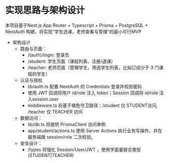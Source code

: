 # 实现思路与架构设计

本项目基于Next.js App Router + Typescript + Prisma + PostgreSQL + NextAuth 构建，将实现”学生选课，老师查看与管理“的最小可行MVP

- 架构设计
  - 路由与页面：
    - /(auth)/login: 登录页
    - /student: 学生页面（课程列表、注册/退课）
    - /teacher: 老师页面（管理学生，筛选学生列表，比如订阅少于 3 门课程的学生）
  - 认证与授权
    - lib/auth.ts 配置 NextAuth 的 Credentials 登录并校验密码
    - 使用 JWT 回调将用户 id/role 注入 token；Session 回调将 id/role 注入session.user
    - middleware.ts 将基于橘色守卫路径：/student 仅 STUDENT访问, /teacher 仅 TEACHER 访问
  - 数据访问：
    - lib/db.ts 将提供 PrismaClient 访问单例
    - app/student/actions.ts 使用 Server Actions 执行业务写操作，并在服务端做 session/role 二次校验。
  - 安全设计：
    - /types 将强化 Session/User/JWT ，使用字面量联合类型 (STUDENT|TEACHER)

